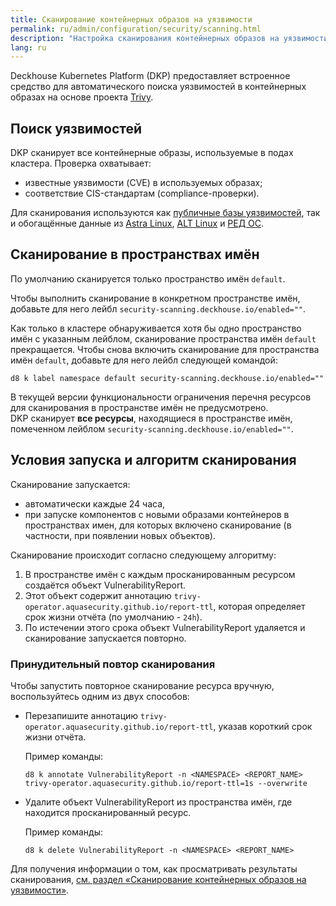 ```yaml
---
title: Сканирование контейнерных образов на уязвимости
permalink: ru/admin/configuration/security/scanning.html
description: "Настройка сканирования контейнерных образов на уязвимости в Deckhouse Kubernetes Platform с использованием Trivy. Автоматическое сканирование безопасности, обнаружение уязвимостей и применение политик безопасности."
lang: ru
---
```


Deckhouse Kubernetes Platform (DKP) предоставляет встроенное средство для автоматического поиска уязвимостей
в контейнерных образах на основе проекта [Trivy](https://github.com/aquasecurity/trivy).

## Поиск уязвимостей

DKP сканирует все контейнерные образы, используемые в подах кластера.
Проверка охватывает:

- известные уязвимости (CVE) в используемых образах;
- соответствие CIS-стандартам (compliance-проверки).

Для сканирования используются как [публичные базы уязвимостей](https://github.com/aquasecurity/trivy-db/tree/main/pkg/vulnsrc),
так и обогащённые данные из [Astra Linux](https://astralinux.ru/), [ALT Linux](https://www.basealt.ru/products) и [РЕД ОС](https://redos.red-soft.ru/product/server/).

## Сканирование в пространствах имён

По умолчанию сканируется только пространство имён `default`.

Чтобы выполнить сканирование в конкретном пространстве имён, добавьте для него лейбл `security-scanning.deckhouse.io/enabled=""`.

Как только в кластере обнаруживается хотя бы одно пространство имён с указанным лейблом, сканирование пространства имён `default` прекращается.
Чтобы снова включить сканирование для пространства имён `default`, добавьте для него лейбл следующей командой:

```shell
d8 k label namespace default security-scanning.deckhouse.io/enabled=""
```

В текущей версии функциональности ограничения перечня ресурсов для сканирования в пространстве имён не предусмотрено.  
DKP сканирует **все ресурсы**, находящиеся в пространстве имён, помеченном лейблом `security-scanning.deckhouse.io/enabled=""`.

## Условия запуска и алгоритм сканирования

Сканирование запускается:

- автоматически каждые 24 часа,
- при запуске компонентов с новыми образами контейнеров в пространствах имен, для которых включено сканирование (в частности, при появлении новых объектов).

Сканирование происходит согласно следующему алгоритму:

1. В пространстве имён c каждым просканированным ресурсом создаётся объект VulnerabilityReport.
1. Этот объект содержит аннотацию `trivy-operator.aquasecurity.github.io/report-ttl`,
   которая определяет срок жизни отчёта (по умолчанию - `24h`).
1. По истечении этого срока объект VulnerabilityReport удаляется и сканирование запускается повторно.

### Принудительный повтор сканирования

Чтобы запустить повторное сканирование ресурса вручную, воспользуйтесь одним из двух способов:

- Перезапишите аннотацию `trivy-operator.aquasecurity.github.io/report-ttl`, указав короткий срок жизни отчёта.

  Пример команды:

  ```shell
  d8 k annotate VulnerabilityReport -n <NAMESPACE> <REPORT_NAME> trivy-operator.aquasecurity.github.io/report-ttl=1s --overwrite
  ```

- Удалите объект VulnerabilityReport из пространства имён, где находится просканированный ресурс.

  Пример команды:

  ```shell
  d8 k delete VulnerabilityReport -n <NAMESPACE> <REPORT_NAME>
  ```

Для получения информации о том, как просматривать результаты сканирования, [см. раздел «Сканирование контейнерных образов на уязвимости»](../../../user/security/scanning.html).
